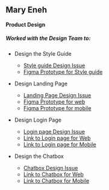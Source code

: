 ## Mary Eneh
 __Product Design__

##### Worked with the Design Team to:

* Design the Style Guide <br>
    - [Style guide Design Issue](https://github.com/zuri-training/kk-website/issues/26)
    - [Figma Prototype for Style guide](https://tinyurl.com/mryr5wtp)

* Design Landing Page <br>
    - [Landing Page Design Issue](https://github.com/zuri-training/kk-website/issues/5)
    - [Figma Prototype for web](https://www.figma.com/proto/GbL8dOnV9ar6MsEAtfGyoa/kampus-connect-drafts?page-id=549%3A433&node-id=1065%3A2176&viewport=6338%2C3682%2C0.17&scaling=scale-down&starting-point-node-id=1065%3A2176&show-proto-sidebar=1)
    * [Figma Prototype for mobile](https://www.figma.com/proto/GbL8dOnV9ar6MsEAtfGyoa/kampus-connect-drafts?page-id=549%3A433&node-id=1065%3A3003&viewport=6338%2C3682%2C0.17&scaling=scale-down&starting-point-node-id=1065%3A3003&show-proto-sidebar=1)
    
* Design Login Page <br>
    - [Login page Design Issue](https://github.com/zuri-training/kk-website/issues/7)
    - [Link to Login page for Web](https://www.figma.com/proto/GbL8dOnV9ar6MsEAtfGyoa/kampus-connect-drafts?page-id=549%3A433&node-id=1065%3A2852&viewport=6338%2C3682%2C0.17&scaling=scale-down&starting-point-node-id=1065%3A2852&show-proto-sidebar=1)
    - [Link to Login page for Mobile](https://www.figma.com/proto/GbL8dOnV9ar6MsEAtfGyoa/kampus-connect-drafts?page-id=549%3A433&node-id=1014%3A9388&viewport=6338%2C3682%2C0.17&scaling=scale-down&starting-point-node-id=1014%3A9388&show-proto-sidebar=1)
    
* Design the Chatbox <br>
    - [Chatbox Design Issue](https://github.com/zuri-training/kk-platform_fe/issues/9)
    - [Link to Chatbox for Web]([https://tinyurl.com/mryr5wtp](https://www.figma.com/proto/GbL8dOnV9ar6MsEAtfGyoa/kampus-connect-drafts?page-id=549%3A433&node-id=1014%3A5756&viewport=6338%2C3682%2C0.17&scaling=scale-down&starting-point-node-id=1014%3A5756&show-proto-sidebar=1))    
    - [Link to Chatbox for Mobile](https://www.figma.com/proto/GbL8dOnV9ar6MsEAtfGyoa/kampus-connect-drafts?page-id=549%3A433&node-id=1014%3A8948&viewport=6338%2C3682%2C0.17&scaling=scale-down&starting-point-node-id=1014%3A8948&show-proto-sidebar=1)   
    
    
    
    
